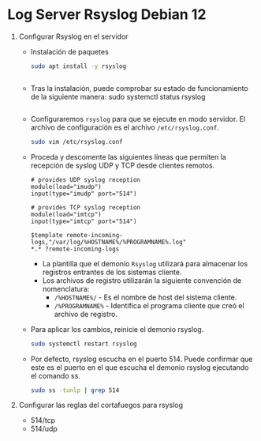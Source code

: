 # Log Server Rsyslog Debian 12 
 
 1. Configurar Rsyslog en el servidor
    * Instalación de paquetes
        ```bash
        sudo apt install -y rsyslog
        ```
        ```
    * Tras la instalación, puede comprobar su estado de funcionamiento de la siguiente manera:
        sudo systemctl status rsyslog
        ```
    * Configuraremos `rsyslog` para que se ejecute en modo servidor. El archivo de configuración es el archivo `/etc/rsyslog.conf`. 
        ```bash
        sudo vim /etc/rsyslog.conf
         ```

     * Proceda y descomente las siguientes líneas que permiten la recepción de syslog UDP y TCP desde clientes remotos.
         ```
        # provides UDP syslog reception
        module(load="imudp")
        input(type="imudp" port="514")

        # provides TCP syslog reception
        module(load="imtcp")
        input(type="imtcp" port="514")

        $template remote-incoming-logs,"/var/log/%HOSTNAME%/%PROGRAMNAME%.log"
        *.* ?remote-incoming-logs

        ```
        * La plantilla que el demonio `Rsyslog` utilizará para almacenar los registros entrantes de los sistemas cliente.
        * Los archivos de registro utilizarán la siguiente convención de nomenclatura:
            * `/%HOSTNAME%/` - Es el nombre de host del sistema cliente.
            * `/%PROGRAMNAME%` - Identifica el programa cliente que creó el archivo de registro.

    * Para aplicar los cambios, reinicie el demonio rsyslog.
        ```bash
        sudo systemctl restart rsyslog
        ```

    * Por defecto, rsyslog escucha en el puerto 514. Puede confirmar que este es el puerto en el que escucha el demonio rsyslog ejecutando el comando ss.
        ```bash
        sudo ss -tunlp | grep 514
        ```

2. Configurar las reglas del cortafuegos para rsyslog
    * 514/tcp
    * 514/udp